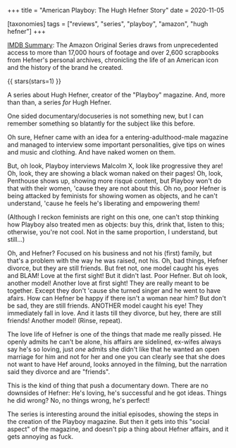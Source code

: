 +++
title = "American Playboy: The Hugh Hefner Story"
date = 2020-11-05

[taxonomies]
tags = ["reviews", "series", "playboy", "amazon", "hugh hefner"]
+++

[IMDB Summary](https://www.imdb.com/title/tt5968748/):
The Amazon Original Series draws from unprecedented access to more than 17,000
hours of footage and over 2,600 scrapbooks from Hefner's personal archives,
chronicling the life of an American icon and the history of the brand he
created.

<!-- more -->

{{ stars(stars=1) }}

A series about Hugh Hefner, creator of the "Playboy" magazine. And, more than
than, a series *for* Hugh Hefner.

One sided documentary/docuseries is not something new, but I can remember
something so blatantly for the subject like this before.

Oh sure, Hefner came with an idea for a entering-adulthood-male magazine and
managed to interview some important personalities, give tips on wines and music
and clothing. And have naked women on them.

But, oh look, Playboy interviews Malcolm X, look like progressive they are! Oh,
look, they are showing a black woman naked on their pages! Oh, look, Penthouse
shows up, showing more risqué content, but Playboy won't do that with their
women, 'cause they are not about this. Oh no, poor Hefner is being attacked by
feminists for showing women as objects, and he can't understand, 'cause he
feels he's liberating and empowering them!

(Although I reckon feminists are right on this one, one can't stop thinking how
Playboy also treated men as objects: buy this, drink that, listen to this;
otherwise, you're not cool. Not in the same proportion, I understand, but
still...)

Oh, and Hefner? Focused on his business and not his (first) family, but that's
a problem with the way he was raised, not his. Oh, bad things, Hefner divorce,
but they are still friends. But fret not, one model caught his eyes and BLAM!
Love at the first sight! But it didn't last. Poor Hefner. But oh look, another
model! Another love at first sight! They are really meant to be together.
Except they don't 'cause she turned singer and he went to have afairs. How can
Hefner be happy if there isn't a woman near him? But don't be sad, they are
still friends. ANOTHER model caught his eye! They immediately fall in love. And
it lasts till they divorce, but hey, there are still friends! Another model!
(Rinse, repeat).

The love life of Hefner is one of the things that made me really pissed. He
openly admits he can't be alone, his affairs are sidelined, ex-wifes always say
he's so loving, just *one* admits she didn't like that he wanted an open
marriage for him and not for her and one you can clearly see that she does not
want to have Hef around, looks annoyed in the filming, but the narration said
they divorce and are "friends".

This is the kind of thing that push a documentary down. There are no downsides
of Hefner: He's loving, he's successful and he got ideas. Things he did wrong?
No, no things wrong, he's perfect!

The series is interesting around the initial episodes, showing the steps in the
creation of the Playboy magazine. But then it gets into this "social aspect" of
the magazine, and doesn't pip a thing about Hefner affairs, and it gets
annoying as fuck.
